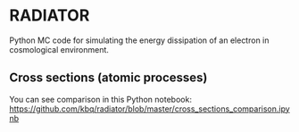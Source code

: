 # RADIATOR
Python MC code for simulating the energy dissipation of an electron in cosmological environment.

## Cross sections (atomic processes)
You can see comparison in this Python notebook:
https://github.com/kbq/radiator/blob/master/cross_sections_comparison.ipynb
